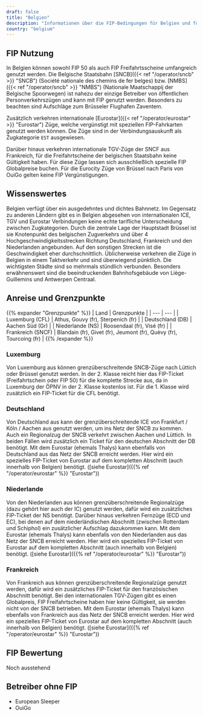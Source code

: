 ```yaml
---
draft: false
title: "Belgien"
description: "Informationen über die FIP-Bedingungen für Belgien und für welche Betreiber Vergünstigungen genutzt werden können."
country: "belgium"
---
```


## FIP Nutzung

In Belgien können sowohl FIP 50 als auch FIP Freifahrtsscheine umfangreich genutzt werden. Die Belgische Staatsbahn [SNCB]({{< ref "/operator/sncb" >}} "SNCB") (Société nationale des chemins de fer belges) bzw. [NMBS]({{< ref "/operator/sncb" >}} "NMBS") (Nationale Maatschappij der Belgische Spoorwegen) ist nahezu der einzige Betreiber von öffentlichen Personverkehrszügen und kann mit FIP genutzt werden. Besonders zu beachten sind Aufschläge zum Brüsseler Flughafen Zaventem.

Zusätzlich verkehren internationale [Eurostar]({{< ref "/operator/eurostar" >}} "Eurostar") Züge, welche vergünstigt mit speziellen FIP-Fahrkarten genutzt werden können. Die Züge sind in der Verbindungsauskunft als Zugkategorie `EST` ausgewiesen.

Darüber hinaus verkehren internationale TGV-Züge der SNCF aus Frankreich, für die Freifahrtscheine der belgischen Staatsbahn keine Gültigkeit haben. Für diese Züge lassen sich ausschließlich spezielle FIP Globalpreise buchen. Für die Eurocity Züge von Brüssel nach Paris von OuiGo gelten keine FIP Vergünstigungen.

## Wissenswertes

Belgien verfügt über ein ausgedehntes und dichtes Bahnnetz. Im Gegensatz zu anderen Ländern gibt es in Belgien abgesehen von internationalen ICE, TGV und Eurostar Verbindungen keine echte tarifliche Unterscheidung zwischen Zugkategorien. Durch die zentrale Lage der Hauptstadt Brüssel ist sie Knotenpunkt des belgischen Zugverkehrs und über 4 Hochgeschwindigkeitsstrecken Richtung Deutschland, Frankreich und den Niederlanden angebunden. Auf den sonstigen Strecken ist die Geschwindigkeit eher durchschnittlich. Üblicherweise verkehren die Züge in Belgien in einem Taktverkehr und sind überwiegend pünktlich. Die wichtigsten Städte sind so mehrmals stündlich verbunden. Besonders erwähnenswert sind die beeindruckenden Bahnhofsgebäude von Liège-Guillemins und Antwerpen Centraal.

## Anreise und Grenzpunkte

{{% expander "Grenzpunkte" %}}
| Land | Grenzpunkte |
| --- | --- |
| Luxemburg (CFL) | Athus, Gouvy (fr), Sterpenich (fr) |
| Deutschland (DB) | Aachen Süd (Gr) |
| Niederlande (NS) | Roosendaal (fr), Visé (fr) |
| Frankreich (SNCF) | Blandain (fr), Givet (fr), Jeumont (fr), Quèvy (fr), Tourcoing (fr) |
{{% /expander %}}

### Luxemburg

Von Luxemburg aus können grenzüberschreitende SNCB-Züge nach Lüttich oder Brüssel genutzt werden. In der 2. Klasse reicht hier das FIP-Ticket (Freifahrtschein oder FIP 50) für die komplette Strecke aus, da in Luxemburg der ÖPNV in der 2. Klasse kostenlos ist. Für die 1. Klasse wird zusätzlich ein FIP-Ticket für die CFL benötigt.

### Deutschland

Von Deutschland aus kann der grenzüberschreitende ICE von Frankfurt / Köln / Aachen aus genutzt werden, um ins Netz der SNCB zu kommen. Auch ein Regionalzug der SNCB verkehrt zwischen Aachen und Lüttich. In beiden Fällen wird zusätzlich ein Ticket für den deutschen Abschnitt der DB benötigt. Mit dem Eurostar (ehemals Thalys) kann ebenfalls von Deutschland aus das Netz der SNCB erreicht werden. Hier wird ein spezielles FIP-Ticket von Eurostar auf dem kompletten Abschnitt (auch innerhalb von Belgien) benötigt. ([siehe Eurostar]({{% ref "/operator/eurostar" %}} "Eurostar"))

### Niederlande

Von den Niederlanden aus können grenzüberschreitende Regionalzüge (dazu gehört hier auch der IC) genutzt werden, dafür wird ein zusätzliches FIP-Ticket der NS benötigt. Darüber hinaus verkehren Fernzüge (ECD und EC), bei denen auf dem niederländischen Abschnitt (zwischen Rotterdam und Schiphol) ein zusätzlicher Aufschlag dazukommen kann. Mit dem Eurostar (ehemals Thalys) kann ebenfalls von den Niederlanden aus das Netz der SNCB erreicht werden. Hier wird ein spezielles FIP-Ticket von Eurostar auf dem kompletten Abschnitt (auch innerhalb von Belgien) benötigt. ([siehe Eurostar]({{% ref "/operator/eurostar" %}} "Eurostar"))

### Frankreich

Von Frankreich aus können grenzüberschreitende Regionalzüge genutzt werden, dafür wird ein zusätzliches FIP-Ticket für den französischen Abschnitt benötigt. Bei den internationalen TGV-Zügen gibt es einen Globalpreis, FIP Freifahrtscheine haben hier keine Gültigkeit, sie werden nicht von der SNCB betrieben. Mit dem Eurostar (ehemals Thalys) kann ebenfalls von Frankreich aus das Netz der SNCB erreicht werden. Hier wird ein spezielles FIP-Ticket von Eurostar auf dem kompletten Abschnitt (auch innerhalb von Belgien) benötigt. ([siehe Eurostar]({{% ref "/operator/eurostar" %}} "Eurostar"))

## FIP Bewertung

Noch ausstehend

## Betreiber ohne FIP

- European Sleeper
- OuiGo
